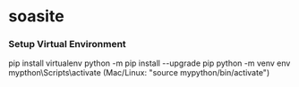 # soasite

### Setup Virtual Environment
pip install virtualenv
python -m pip install --upgrade pip
python -m venv env
mypthon\Scripts\activate (Mac/Linux: "source mypython/bin/activate")
